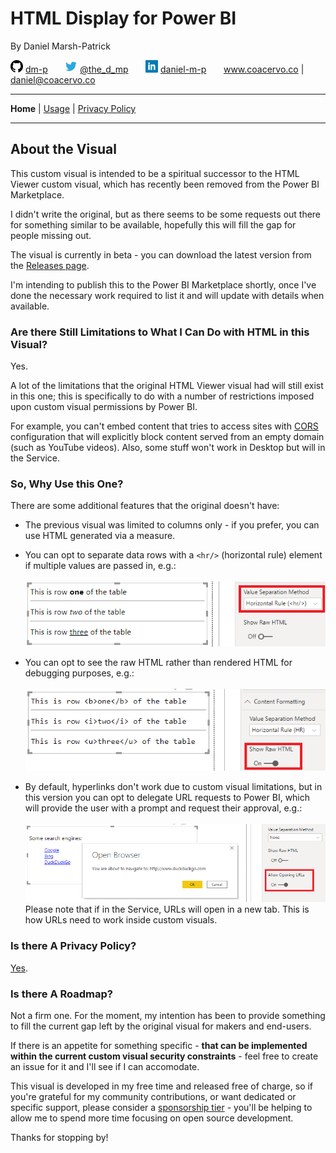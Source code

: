 # HTML Display for Power BI

By Daniel Marsh-Patrick

![github.png](./doc/assets/png/github.png "GitHub: dm-p") [dm-p](https://github.com/dm-p) &nbsp;&nbsp;&nbsp;&nbsp;&nbsp; ![twitter.png](./doc/assets/png/twitter.png "Twitter: @the_d_mp") [@the_d_mp](https://twitter.com/the_d_mp) &nbsp;&nbsp;&nbsp;&nbsp;&nbsp;  ![linkedin.png](./doc/assets/png/linkedin.png "in/daniel-m-p") [daniel-m-p](https://www.linkedin.com/in/daniel-m-p)  &nbsp;&nbsp;&nbsp;&nbsp;&nbsp; www.coacervo.co  |  [daniel@coacervo.co](mailto:daniel@coacervo.co) 

----
**Home** | [Usage](./doc/usage.md) | [Privacy Policy](./doc/privacy_policy.md)

----
## About the Visual

This custom visual is intended to be a spiritual successor to the HTML Viewer custom visual, which has recently been removed from the Power BI Marketplace.

I didn't write the original, but as there seems to be some requests out there for something similar to be available, hopefully this will fill the gap for people missing out.

The visual is currently in beta - you can download the latest version from the [Releases page](https://github.com/dm-p/powerbi-visuals-html-display/releases).

I'm intending to publish this to the Power BI Marketplace shortly, once I've done the necessary work required to list it and will update with details when available.

### Are there Still Limitations to What I Can Do with HTML in this Visual?

Yes.

A lot of the limitations that the original HTML Viewer visual had will still exist in this one; this is specifically to do with a number of restrictions imposed upon custom visual permissions by Power BI. 

For example, you can't embed content that tries to access sites with <a href ="https://en.wikipedia.org/wiki/Cross-origin_resource_sharing" target="_blank">CORS</a> configuration that will explicitly block content served from an empty domain (such as YouTube videos). Also, some stuff won't work in Desktop but will in the Service.

### So, Why Use this One?

There are some additional features that the original doesn't have:

* The previous visual was limited to columns only - if you prefer, you can use HTML generated via a measure.
* You can opt to separate data rows with a `<hr/>` (horizontal rule) element if multiple values are passed in, e.g.:
\
\
![hr_separator.png](./doc/assets/png/hr_separator.png "Separating values with a HR element")
* You can opt to see the raw HTML rather than rendered HTML for debugging purposes, e.g.:
\
\
![rar_html.png](./doc/assets/png/raw_html.png "Displaying raw HTML for debugging purposes")

* By default, hyperlinks don't work due to custom visual limitations, but in this version you can opt to delegate URL requests to Power BI, which will provide the user with a prompt and request their approval, e.g.:
\
\
![open_url.png](./doc/assets/png/open_url.png "Opening URLs with Power BI delegation")
\
Please note that if in the Service, URLs will open in a new tab. This is how URLs need to work inside custom visuals.

### Is there A Privacy Policy?

[Yes](./doc/privacy_policy.md).

### Is there A Roadmap?

Not a firm one. For the moment, my intention has been to provide something to fill the current gap left by the original visual for makers and end-users.

If there is an appetite for something specific - **that can be implemented within the current custom visual security constraints**  - feel free to create an issue for it and I'll see if I can accomodate.

This visual is developed in my free time and released free of charge, so if you're grateful for my community contributions, or want dedicated or specific support, please consider a [sponsorship tier](https://github.com/sponsors/dm-p) - you'll be helping to allow me to spend more time focusing on open source development. 

Thanks for stopping by!